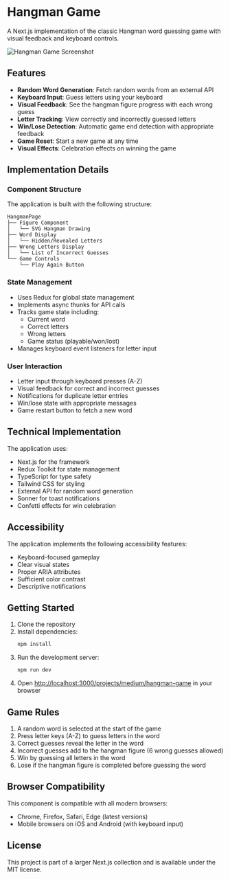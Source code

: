 # Hangman Game

A Next.js implementation of the classic Hangman word guessing game with visual feedback and keyboard controls.

![Hangman Game Screenshot](https://ik.imagekit.io/nagoevid/nextjs-projects/hangman-game.png?updatedAt=1748975561363)

## Features

- **Random Word Generation**: Fetch random words from an external API
- **Keyboard Input**: Guess letters using your keyboard
- **Visual Feedback**: See the hangman figure progress with each wrong guess
- **Letter Tracking**: View correctly and incorrectly guessed letters
- **Win/Lose Detection**: Automatic game end detection with appropriate feedback
- **Game Reset**: Start a new game at any time
- **Visual Effects**: Celebration effects on winning the game

## Implementation Details

### Component Structure

The application is built with the following structure:

```
HangmanPage
├── Figure Component
│   └── SVG Hangman Drawing
├── Word Display
│   └── Hidden/Revealed Letters
├── Wrong Letters Display
│   └── List of Incorrect Guesses
└── Game Controls
    └── Play Again Button
```

### State Management

- Uses Redux for global state management
- Implements async thunks for API calls
- Tracks game state including:
  - Current word
  - Correct letters
  - Wrong letters
  - Game status (playable/won/lost)
- Manages keyboard event listeners for letter input

### User Interaction

- Letter input through keyboard presses (A-Z)
- Visual feedback for correct and incorrect guesses
- Notifications for duplicate letter entries
- Win/lose state with appropriate messages
- Game restart button to fetch a new word

## Technical Implementation

The application uses:

- Next.js for the framework
- Redux Toolkit for state management
- TypeScript for type safety
- Tailwind CSS for styling
- External API for random word generation
- Sonner for toast notifications
- Confetti effects for win celebration

## Accessibility

The application implements the following accessibility features:

- Keyboard-focused gameplay
- Clear visual states
- Proper ARIA attributes
- Sufficient color contrast
- Descriptive notifications

## Getting Started

1. Clone the repository
2. Install dependencies:
   ```bash
   npm install
   ```
3. Run the development server:
   ```bash
   npm run dev
   ```
4. Open [http://localhost:3000/projects/medium/hangman-game](http://localhost:3000/projects/medium/hangman-game) in your browser

## Game Rules

1. A random word is selected at the start of the game
2. Press letter keys (A-Z) to guess letters in the word
3. Correct guesses reveal the letter in the word
4. Incorrect guesses add to the hangman figure (6 wrong guesses allowed)
5. Win by guessing all letters in the word
6. Lose if the hangman figure is completed before guessing the word

## Browser Compatibility

This component is compatible with all modern browsers:

- Chrome, Firefox, Safari, Edge (latest versions)
- Mobile browsers on iOS and Android (with keyboard input)

## License

This project is part of a larger Next.js collection and is available under the MIT license. 